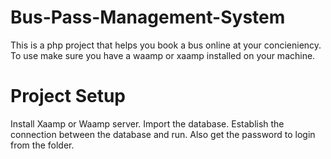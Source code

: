# Bus-Pass-Management-System
This is a php project that helps you book a bus online at your concieniency. To use make sure you have a waamp or xaamp installed on your machine.
# Project Setup
Install Xaamp or Waamp server.
Import the database.
Establish the connection between the database and run.
Also get the password to login from the folder.
